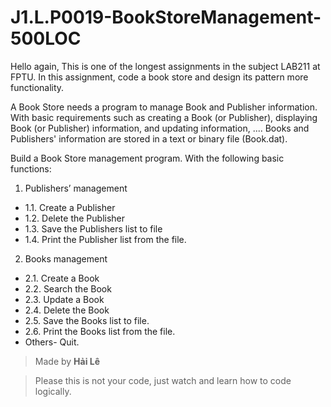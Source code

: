 # J1.L.P0019-BookStoreManagement-500LOC

Hello again,
This is one of the longest assignments in the subject LAB211 at FPTU. In this assignment, code a book store and design its pattern more functionality.

A Book Store needs a program to manage Book and Publisher information. With basic requirements 
such as creating a Book (or Publisher), displaying Book (or Publisher) information, and updating
information, .... Books and Publishers' information are stored in a text or binary file (Book.dat).

Build a Book Store management program. With the following basic functions:
1. Publishers’ management
* 1.1. Create a Publisher
* 1.2. Delete the Publisher
* 1.3. Save the Publishers list to file
* 1.4. Print the Publisher list from the file.
2. Books management
* 2.1. Create a Book
* 2.2. Search the Book 
* 2.3. Update a Book
* 2.4. Delete the Book
* 2.5. Save the Books list to file.
* 2.6. Print the Books list from the file.
* Others- Quit.

> Made by **Hải Lê**

> Please this is not your code, just watch and learn how to code logically.
